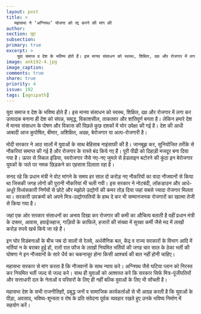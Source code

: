 ```yaml
---
layout: post
title: >
   महासभा ने ‘अग्निपथ‘ योजना को रद्द करने की मांग की
author:
section: मुद्दा
subsection:
primary: true
excerpt: >
    युवा समाज व देश के भविष्य होते हैं। इस मानव संसाधन को स्वस्थ, शिक्षित, दक्ष और रोजगार में लगा कर उत्पादक बनाना ही देश को संपन्न, समृद्ध, विकाशसील, ताकतवर और शांतिपूर्ण बनता है। लेकिन हमारे देश में मानव संसाधन के पोषण और विकास की पिछले कुछ दशकों में घोर उपेक्षा की गई है।
image: ank192-4.jpg
image_caption: 
comments: true
share: true
priority: 4
issue: 192
tags: [agnipath]
---
```


युवा समाज व देश के भविष्य होते हैं। इस मानव संसाधन को स्वस्थ, शिक्षित, दक्ष और रोजगार में लगा कर उत्पादक बनाना ही देश को संपन्न, समृद्ध, विकाशसील, ताकतवर और शांतिपूर्ण बनता है। लेकिन हमारे देश में मानव संसाधन के पोषण और विकास की पिछले कुछ दशकों में घोर उपेक्षा की गई है। देश की आधी आबादी आज कुपोषित, बीमार, अशिक्षित, अदक्ष, बेरोजगार या अल्प-रोजगारी है।

मोदी सरकार ने आठ सालों में युवाओं के साथ बेहिसाब नाइंसाफी की है। जानबूझ कर, सुनियोजित तरीके से नौकरियां समाप्त की गई है और रोजगार के रास्ते बंद किये गए हैं। पूरी पीढी को दिहाड़ी मजदूर बना दिया गया है। ऊपर से स्किल इंडिया, स्वरोजगार जैसे नए-नए जुमले से हेडलाइन बटोरने की कुंठा इन बेरोजगार युवकों के जले पर नमक छिड़कने का एहसास दिलाता रहा है।

सनद रहे कि प्रधान मंत्री ने वोट मांगने के समय हर साल दो करोड़ नए नौकरियों का वादा नौजवानों से किया था जिसकी जगह लोगों की पुरानी नौकरियां भी चली गयी। इस सरकार ने नोटबंदी, लॉकडाउन और आधे-अधूरे विध्वंसकारी निर्णयों से छोटे और मझोले उद्योगों की कमर तोड़ दिया जहां सबसे ज्यादा रोजगार मिलता था। सरकारी उपक्रमों को अपने मित्र-उद्योगपतियों के हाथ दे कर भी सम्मानजनक रोजगारों का खात्मा तेजी से किया गया है।

जहां एक ओर सरकार संसाधनों का अभाव दिखा कर रोजगार की कमी का औचित्य बताती है वहीं प्रधान मंत्री के दफ्तर, आवास, हवाईजहाज, गाड़ियों के काफिले, हजारों की संख्या में सुरक्षा कर्मी जैसे मद में लाखों करोड़ रुपये खर्च किये जा रहे हैं।

इन घोर विडंबनाओं के बीच जब दो सालों से रेलवे, अर्धसैनिक बल, केंद्र व राज्य सरकारों के विभाग आदि में भर्तियां न के बराबर हुई हों, रातों रात फौज के लाखों नियमित भर्तियों की जगह चार साल के ठेका भर्ती की घोषणा ने इन नौजवानों के सारे धैर्य का चकनाचूर होना किसी आश्चर्य की बात नहीं होनी चाहिए।

महासभा सरकार से मांग करता है कि नौजवानों के साथ न्याय करे। अग्निपथ जैसे घटिया प्लान को निरस्त कर नियमित भर्ती जल्द से जल्द करे। साथ ही युवाओं को आश्वस्त करे कि सरकार सिर्फ मित्र-पूंजीपतियों और सत्ताधारी दल के नेताओं व परिवारों के लिए ही नहीं बल्कि वुवाओं के लिए भी सोंचती है।

महासभा देश के सभी राजनीतिज्ञों, प्रबुद्ध जनों व सामाजिक कार्यकर्ताओं से भी आग्रह करती है कि युवाओं के पीड़ा, अवसाद, भविष्य-शून्यता व रोष के प्रति संवेदना पूर्वक व्यवहार रखते हुए उनके भविष्य निर्माण में सहयोग करें।